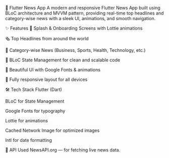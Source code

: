 📰 Flutter News App
A modern and responsive Flutter News App built using BLoC architecture and MVVM pattern, providing real-time top headlines and category-wise news with a sleek UI, animations, and smooth navigation.

✨ Features
🚀 Splash & Onboarding Screens with Lottie animations

🗞 Top Headlines from around the world

📂 Category-wise News (Business, Sports, Health, Technology, etc.)

🎯 BLoC State Management for clean and scalable code

🎨 Beautiful UI with Google Fonts & animations

📱 Fully responsive layout for all devices


🛠 Tech Stack
Flutter (Dart)

BLoC for State Management

Google Fonts for typography

Lottie for animations

Cached Network Image for optimized images

Intl for date formatting


📡 API Used
NewsAPI.org — for fetching live news data.
